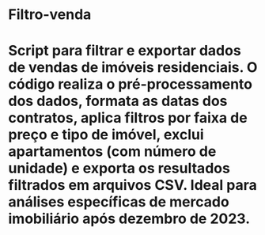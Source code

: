 # Filtro-venda

# Script para filtrar e exportar dados de vendas de imóveis residenciais. O código realiza o pré-processamento dos dados, formata as datas dos contratos, aplica filtros por faixa de preço e tipo de imóvel, exclui apartamentos (com número de unidade) e exporta os resultados filtrados em arquivos CSV. Ideal para análises específicas de mercado imobiliário após dezembro de 2023.
